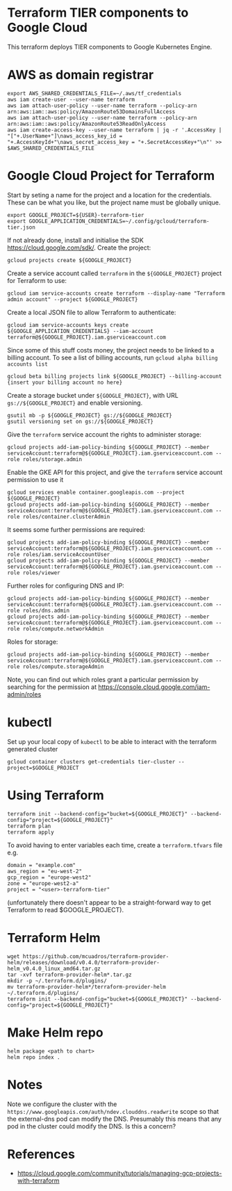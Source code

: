 # Terraform TIER components to Google Cloud

This terraform deploys TIER components to Google Kubernetes Engine.

# AWS as domain registrar

```
export AWS_SHARED_CREDENTIALS_FILE=~/.aws/tf_credentials 
aws iam create-user --user-name terraform
aws iam attach-user-policy --user-name terraform --policy-arn arn:aws:iam::aws:policy/AmazonRoute53DomainsFullAccess
aws iam attach-user-policy --user-name terraform --policy-arn arn:aws:iam::aws:policy/AmazonRoute53ReadOnlyAccess
aws iam create-access-key --user-name terraform | jq -r '.AccessKey | "["+.UserName+"]\naws_access_key_id = "+.AccessKeyId+"\naws_secret_access_key = "+.SecretAccessKey+"\n"' >> $AWS_SHARED_CREDENTIALS_FILE
```


# Google Cloud Project for Terraform

Start by seting a name for the project and a location for the credentials. These can be what you like, but the project name must be globally unique.

```
export GOOGLE_PROJECT=${USER}-terraform-tier
export GOOGLE_APPLICATION_CREDENTIALS=~/.config/gcloud/terraform-tier.json
```
If not already done, install and initialise the SDK https://cloud.google.com/sdk/.
Create the project:
```
gcloud projects create ${GOOGLE_PROJECT}
```
Create a service account called `terraform` in the `${GOOGLE_PROJECT}` project for Terraform to use:
```
gcloud iam service-accounts create terraform --display-name "Terraform admin account" --project ${GOOGLE_PROJECT}
```
Create a local JSON file to allow Terraform to authenticate:
```
gcloud iam service-accounts keys create ${GOOGLE_APPLICATION_CREDENTIALS} --iam-account terraform@${GOOGLE_PROJECT}.iam.gserviceaccount.com
```
Since some of this stuff costs money, the project needs to be linked to a billing account. To see a list of billing accounts, run `gcloud alpha billing accounts list`
```
gcloud beta billing projects link ${GOOGLE_PROJECT} --billing-account {insert your billing account no here}
```
Create a storage bucket under `${GOOGLE_PROJECT}`, with URL `gs://${GOOGLE_PROJECT}` and enable versioning.
```
gsutil mb -p ${GOOGLE_PROJECT} gs://${GOOGLE_PROJECT}
gsutil versioning set on gs://${GOOGLE_PROJECT}
```
Give the `terraform` service account the rights to administer storage:
```
gcloud projects add-iam-policy-binding ${GOOGLE_PROJECT} --member serviceAccount:terraform@${GOOGLE_PROJECT}.iam.gserviceaccount.com --role roles/storage.admin
```
Enable the GKE API for this project, and give the `terraform` service account permission to use it
```
gcloud services enable container.googleapis.com --project ${GOOGLE_PROJECT}
gcloud projects add-iam-policy-binding ${GOOGLE_PROJECT} --member serviceAccount:terraform@${GOOGLE_PROJECT}.iam.gserviceaccount.com --role roles/container.clusterAdmin
```
It seems some further permissions are required:
```
gcloud projects add-iam-policy-binding ${GOOGLE_PROJECT} --member serviceAccount:terraform@${GOOGLE_PROJECT}.iam.gserviceaccount.com --role roles/iam.serviceAccountUser
gcloud projects add-iam-policy-binding ${GOOGLE_PROJECT} --member serviceAccount:terraform@${GOOGLE_PROJECT}.iam.gserviceaccount.com --role roles/viewer
```
Further roles for configuring DNS and IP:
```
gcloud projects add-iam-policy-binding ${GOOGLE_PROJECT} --member serviceAccount:terraform@${GOOGLE_PROJECT}.iam.gserviceaccount.com --role roles/dns.admin
gcloud projects add-iam-policy-binding ${GOOGLE_PROJECT} --member serviceAccount:terraform@${GOOGLE_PROJECT}.iam.gserviceaccount.com --role roles/compute.networkAdmin
```
Roles for storage:
```
gcloud projects add-iam-policy-binding ${GOOGLE_PROJECT} --member serviceAccount:terraform@${GOOGLE_PROJECT}.iam.gserviceaccount.com --role roles/compute.storageAdmin
```


Note, you can find out which roles grant a particular permission by searching for the permission at https://console.cloud.google.com/iam-admin/roles

# kubectl

Set up your local copy of `kubectl` to be able to interact with the terraform generated cluster
```
gcloud container clusters get-credentials tier-cluster --project=$GOOGLE_PROJECT
```

# Using Terraform
```
terraform init --backend-config="bucket=${GOOGLE_PROJECT}" --backend-config="project=${GOOGLE_PROJECT}"
terraform plan
terraform apply
```
To avoid having to enter variables each time, create a `terraform.tfvars` file e.g.
```
domain = "example.com"
aws_region = "eu-west-2"
gcp_region = "europe-west2"
zone = "europe-west2-a"
project = "<user>-terraform-tier"
```

(unfortunately there doesn't appear to be a straight-forward way to get Terraform to read $GOOGLE_PROJECT).

# Terraform Helm

```
wget https://github.com/mcuadros/terraform-provider-helm/releases/download/v0.4.0/terraform-provider-helm_v0.4.0_linux_amd64.tar.gz
tar -xvf terraform-provider-helm*.tar.gz
mkdir -p ~/.terraform.d/plugins/
mv terraform-provider-helm*/terraform-provider-helm ~/.terraform.d/plugins/
terraform init --backend-config="bucket=${GOOGLE_PROJECT}" --backend-config="project=${GOOGLE_PROJECT}"
```

# Make Helm repo

```
helm package <path to chart>
helm repo index .
```


# Notes

Note we configure the cluster with the `https://www.googleapis.com/auth/ndev.clouddns.readwrite` scope so that the external-dns pod can modify the DNS. Presumably this means that any pod in the cluster could modify the DNS. Is this a concern?

# References

* https://cloud.google.com/community/tutorials/managing-gcp-projects-with-terraform
